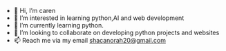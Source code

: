 - 👋 Hi, I’m caren
- 👀 I’m interested in learning python,AI and web development
- 🌱 I’m currently learning python.
- 💞️ I’m looking to collaborate on developing python projects and websites
- 📫 Reach me via my email shacanorah20@gmail.com

<!---
cshakir/cshakir is a ✨ special ✨ repository because its `README.md` (this file) appears on your GitHub profile.
You can click the Preview link to take a look at your changes.
--->
